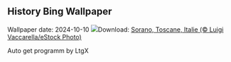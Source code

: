 ## History Bing Wallpaper
Wallpaper date: 2024-10-10
![](https://www.bing.com/th?id=OHR.SoranoItaly_FR-FR2493523171_UHD.jpg&w=1000)Download: [Sorano, Toscane, Italie (© Luigi Vaccarella/eStock Photo)](https://www.bing.com/th?id=OHR.SoranoItaly_FR-FR2493523171_UHD.jpg)

Auto get programm by LtgX
